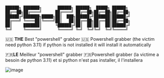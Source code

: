 ```
██████╗ ███████╗       ██████╗ ██████╗  █████╗ ██████╗ 
██╔══██╗██╔════╝      ██╔════╝ ██╔══██╗██╔══██╗██╔══██╗
██████╔╝███████╗█████╗██║  ███╗██████╔╝███████║██████╔╝       
██╔═══╝ ╚════██║╚════╝██║   ██║██╔══██╗██╔══██║██╔══██╗
██║     ███████║      ╚██████╔╝██║  ██║██║  ██║██████╔╝
╚═╝     ╚══════╝       ╚═════╝ ╚═╝  ╚═╝╚═╝  ╚═╝╚═════╝
```
🇺🇸 **THE** Best "powershell" grabber 
🇺🇸 Powershell grabber (the victim need python 3.11) if python is not installed it will install it automatically

🇫🇷**LE** Meilleur "powershell" grabber 
🇫🇷Powershell grabber (la victime a besoin de python 3.11) et si python n'est pas installer, il l'installera

![image](https://user-images.githubusercontent.com/93398824/215159210-51ec97b7-80de-474c-892f-f199d21a85bb.png)

